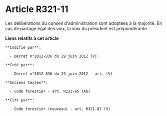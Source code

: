 # Article R321-11

Les délibérations du conseil d'administration sont adoptées à la majorité. En cas de partage égal des voix, la voix du
président est prépondérante.

**Liens relatifs à cet article**

	**Codifié par**:

	  - Décret n°2012-836 du 29 juin 2012 (V)

	**Créé par**:

	  - Décret n°2012-836 du 29 juin 2012 - art. (V)

	**Anciens textes**:

	  - Code forestier - art. R221-45 (Ab)

	**Cité par**:

	  - Code forestier (nouveau) - art. R321-82 (V)
